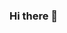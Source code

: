 ### Hi there 👋

<!--
**jeanGeorge/jeanGeorge** is a ✨ _special_ ✨ repository because its `README.md` (this file) appears on your GitHub profile.

Here are some ideas to get you started:

- 🔭 I’m currently working on [Radix Engenharia e Software](http://www.radixeng.com.br/)
- 💻 I’m currently working as a fullstack developer (AngularJS and .NET Core)

[![Top Langs](https://github-readme-stats.vercel.app/api/top-langs/?username=jeanGeorge&layout=compact)](https://github.com/anuraghazra/github-readme-stats)
